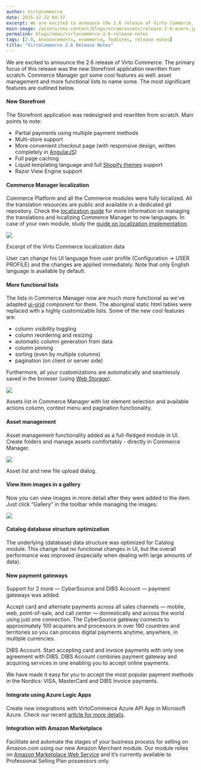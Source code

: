 ```yaml
---
author: VirtoCommerce
date: 2015-12-22 04:37
excerpt: We are excited to announce the 2.6 release of Virto Commerce. The primary focus of this release was the new Storefront application rewritten from scratch. Commerce Manager got some cool features as well - asset management and more functional lists to name some. The most significant features are outlined below.
main-image: /assets/cms-content/blogs/vccom/assets/release-2-6-acorn.jpg
permalink: blogs/news/virtocommerce-2-6-release-notes
tags: [2.0, Announcements, ecommerce, features, release notes]
title: "VirtoCommerce 2.6 Release Notes"
---
```

We are excited to announce the 2.6 release of Virto Commerce. The primary focus of this release was the new Storefront application rewritten from scratch. Commerce Manager got some cool features as well: asset management and more functional lists to name some. The most significant features are outlined below.

#### New Storefront

The Storefront application was redesigned and rewritten from scratch. Main points to note:

* Partial payments using multiple payment methods
* Multi-store support
* More convenient checkout page (with responsive design, written completely in <a href="https://angularjs.org/">AngularJS</a>)
* Full page caching
* Liquid templating language and full <a href="https://themes.shopify.com/">Shopify themes</a> support
* Razor View Engine support

#### Commerce Manager localization

Commerce Platform and all the Commerce modules were fully localized. All the translation resources are public and available in a dedicated git repository. Check the <a href="http://docs.virtocommerce.com/x/UYAKAQ">localization guide</a> for more information on managing the translations and localizing Commerce Manager to new languages. In case of your own module, study the <a href="http://docs.virtocommerce.com/x/YoAKAQ">guide on localization implementation</a>.

![](/assets/cms-content/blogs/vccom/assets/2-6_localize.png)

Excerpt of the Virto Commerce localization data

User can change his UI language from user profile (Configuration -&gt; USER PROFILE) and the changes are applied immediately. Note that only English language is available by default.

#### More functional lists

The lists in Commerce Manager now are much more functional as we’ve adapted <a href="http://ui-grid.info/">ui-grid</a> component for them. The aboriginal static html tables were replaced with a highly customizable lists. Some of the new cool features are:

* column visibility toggling
* column reordering and resizing
* automatic column generation from data
* column pinning
* sorting (even by multiple columns)
* pagination (on client or server side)

Furthermore, all your customizations are automatically and seamlessly saved in the browser (using <a href="https://en.wikipedia.org/wiki/Web_storage">Web Storage</a>).

![](/assets/cms-content/blogs/vccom/assets/2-6_1uigrid.png)

Assets list in Commerce Manager with list element selection and available actions column, context menu and pagination functionality.

#### Asset management

Asset management functionality added as a full-fledged module in UI. Create folders and manage assets comfortably - directly in Commerce Manager.

![](/assets/cms-content/blogs/vccom/assets/2-6_2assets.png)

Asset list and new file upload dialog.

#### View item images in a gallery

Now you can view images in more detail after they were added to the item. Just click “Gallery” in the toolbar while managing the images:

![](/assets/cms-content/blogs/vccom/assets/2-6_3gallery.png)

#### Catalog database structure optimization

The underlying (database) data structure was optimized for Catalog module. This change had no functional changes in UI, but the overall performance was improved (especially when dealing with large amounts of data).

#### New payment gateways

Support for 2 more — CyberSource and DIBS Account — payment gateways was added.

Accept card and alternate payments across all sales channels — mobile, web, point-of-sale, and call center — domestically and across the world using just one connection. The CyberSource gateway connects to approximately 100 acquirers and processors in over 190 countries and territories so you can process digital payments anytime, anywhere, in multiple currencies.

DIBS Account. Start accepting card and invoice payments with only one agreement with DIBS. DIBS Account combines payment gateway and acquiring services in one enabling you to accept online payments.

We have made it easy for you to accept the most popular payment methods in the Nordics: VISA, MasterCard and DIBS Invoice payments.

#### Integrate using Azure Logic Apps

Create new integrations with VirtoCommerce Azure API App in Microsoft Azure. Check our recent <a href="/blogs/news/integrating-virtocommerce-with-erp-and-other-systems-using-azure-api-app/">article for more details</a>.

#### Integration with Amazon Marketplace

Facilitate and automate the stages of your business process for selling on Amazon.com using our new Amazon Merchant module. Our module relies on <a href="http://www.amazon.com/gp/help/customer/display.html?nodeId=201269090">Amazon Marketplace Web Service</a> and it’s currently available to Professional Selling Plan possessors only.